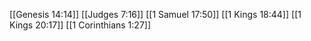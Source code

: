 [[Genesis 14:14]]
[[Judges 7:16]]
[[1 Samuel 17:50]]
[[1 Kings 18:44]]
[[1 Kings 20:17]]
[[1 Corinthians 1:27]]
